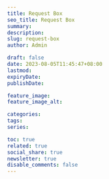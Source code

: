 ```yaml
---
title: Request Box
seo_title: Request Box
summary: 
description: 
slug: request-box
author: Admin

draft: false
date: 2023-08-05T11:45:47+08:00
lastmod: 
expiryDate: 
publishDate: 

feature_image: 
feature_image_alt: 

categories:
tags:
series:

toc: true
related: true
social_share: true
newsletter: true
disable_comments: false
---
```


